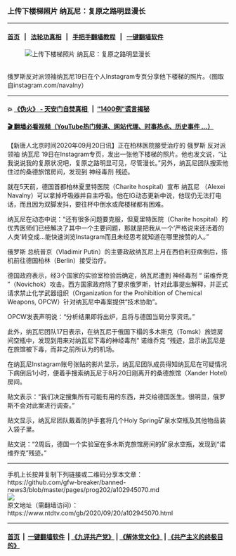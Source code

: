 ### 上传下楼梯照片 纳瓦尼：复原之路明显漫长
------------------------

#### [首页](https://github.com/gfw-breaker/banned-news3/blob/master/README.md) &nbsp;&nbsp;|&nbsp;&nbsp; [法轮功真相](https://github.com/begood0513/basic/blob/master/README.md)  &nbsp;&nbsp;|&nbsp;&nbsp; [手把手翻墙教程](https://github.com/gfw-breaker/guides/wiki)  &nbsp;&nbsp;|&nbsp;&nbsp; [一键翻墙软件](https://github.com/gfw-breaker/nogfw/blob/master/README.md)  



<div><div class="featured_image">
 <figure>
  <img alt="上传下楼梯照片 纳瓦尼：复原之路明显漫长" src="https://i.ntdtv.com/assets/uploads/2020/09/3-28-800x450.jpg"/>
 </figure><br/>
 <span class="caption">
  俄罗斯反对派领袖纳瓦尼19日在个人Instagram专页分享他下楼梯的照片。（图取自instagram.com/navalny）
 </span>
</div>
</div><hr/>

#### 💥 [《伪火》 - 天安门自焚真相 ](http://158.247.195.190:10000/videos/blog/weihuo.html)&nbsp; |&nbsp; [“1400例”谎言揭秘  ](http://158.247.195.190:10000/videos/blog/jiexi1400.html)

#### [ 🎬  翻墙必看视频（YouTube热门频道、网站代理、时事热点、历史事件 ...）](https://github.com/gfw-breaker/links/blob/master/banned.md)

<div><div class="post_content" itemprop="articleBody">
 <p>
  【新唐人北京时间2020年09月20日讯】正在柏林医院接受治疗的
  <ok href="https://www.ntdtv.com/gb/俄罗斯.htm">
   俄罗斯
  </ok>
  反对派领袖
  <ok href="https://www.ntdtv.com/gb/纳瓦尼.htm">
   纳瓦尼
  </ok>
  19日在Instagram专页，发出一张他下楼梯的照片。他也发文说，“让我说说我的复原状况吧，复原之路明显可见，尽管漫长。”另外，纳瓦尼团队搜索他住过的桑德旅馆房间，发现到
  <ok href="https://www.ntdtv.com/gb/神经毒剂.htm">
   神经毒剂
  </ok>
  残迹。
 </p>
 <p>
  就在5天前，德国首都柏林夏里特医院（Charite hospital）宣布
  <ok href="https://www.ntdtv.com/gb/纳瓦尼.htm">
   纳瓦尼
  </ok>
  （Alexei Navalny）可以拿掉呼吸器并自主呼吸。他在IG动态更新中说，他现仍无法打电话，而且因为双脚发抖，要往杯中倒水或爬楼梯都有困难。
 </p>
 <p>
  纳瓦尼在动态中说：“还有很多问题要克服，但夏里特医院（Charite hospital）的优秀医师们已经解决了其中一个主要问题，那就是把我从一个‘严格说来还活着的人类’转变成…能快速浏览Instagram而且未经思考就知道在哪里按赞的人。”
 </p>
 <p>
  <ok href="https://www.ntdtv.com/gb/俄罗斯.htm">
   俄罗斯
  </ok>
  总统普京（Vladimir Putin）的主要政敌纳瓦尼上月在西伯利亚病倒后，搭机前往德国柏林（Berlin）接受治疗。
 </p>
 <p>
  德国政府表示，经3个国家的实验室检验后确定，纳瓦尼遭到
  <ok href="https://www.ntdtv.com/gb/神经毒剂.htm">
   神经毒剂
  </ok>
  “
  <ok href="https://www.ntdtv.com/gb/诺维乔克.htm">
   诺维乔克
  </ok>
  ”（Novichok）攻击。西方国家政府除了要求俄罗斯，针对此事提出解释，并正式请求禁止化学武器组织（Organization for the Prohibition of Chemical Weapons, OPCW）针对纳瓦尼中毒案提供“技术协助”。
 </p>
 <p>
  OPCW发表声明说：“分析结果即将出炉，且将与德国当局分享资讯。”
 </p>
 <p>
  此外，纳瓦尼团队17日表示，在纳瓦尼于俄国下榻的多木斯克（Tomsk）旅馆房间空瓶中，发现到用来对纳瓦尼下毒的神经毒剂“
  <ok href="https://www.ntdtv.com/gb/诺维乔克.htm">
   诺维乔克
  </ok>
  ”残迹，显示纳瓦尼是在旅馆被下毒，而非之前所认为的机场。
 </p>
 <p>
  在纳瓦尼Instagram账号张贴的影片显示，纳瓦尼团队成员得知纳瓦尼在可疑情况下病倒后1小时，便着手搜索纳瓦尼于8月20日刚离开的桑德旅馆（Xander Hotel）房间。
 </p>
 <div class="video_fit_container">
 </div>
 <p>
  贴文表示：“我们决定搜集所有可能有用的东西，并交给德国医生。很明显，俄罗斯不会对此案进行调查。”
 </p>
 <p>
  贴文显示，纳瓦尼团队戴着防护手套将几个Holy Spring矿泉水空瓶及其他物品装入袋子里。
 </p>
 <p>
  贴文说：“2周后，德国一个实验室在多木斯克旅馆房间的矿泉水空瓶，发现到“诺维乔克”残迹。”
 </p>
 <div class="single_ad">
 </div>
</div>
</div>
<hr/>
手机上长按并复制下列链接或二维码分享本文章：<br/>
https://github.com/gfw-breaker/banned-news3/blob/master/pages/prog202/a102945070.md <br/>
<a href='https://github.com/gfw-breaker/banned-news3/blob/master/pages/prog202/a102945070.md'><img src='https://github.com/gfw-breaker/banned-news3/blob/master/pages/prog202/a102945070.md.png'/></a> <br/>
原文地址（需翻墙访问）：https://www.ntdtv.com/gb/2020/09/20/a102945070.html


------------------------
#### [首页](https://github.com/gfw-breaker/banned-news3/blob/master/README.md) &nbsp;|&nbsp; [一键翻墙软件](https://github.com/gfw-breaker/nogfw/blob/master/README.md) &nbsp;| [《九评共产党》](https://github.com/gfw-breaker/9ping.md/blob/master/README.md#九评之一评共产党是什么) | [《解体党文化》](https://github.com/gfw-breaker/jtdwh.md/blob/master/README.md) | [《共产主义的终极目的》](https://github.com/gfw-breaker/gczydzjmd.md/blob/master/README.md)


<img src='http://gfw-breaker.win/banned-news3/pages/prog202/a102945070.md' width='0px' height='0px'/>